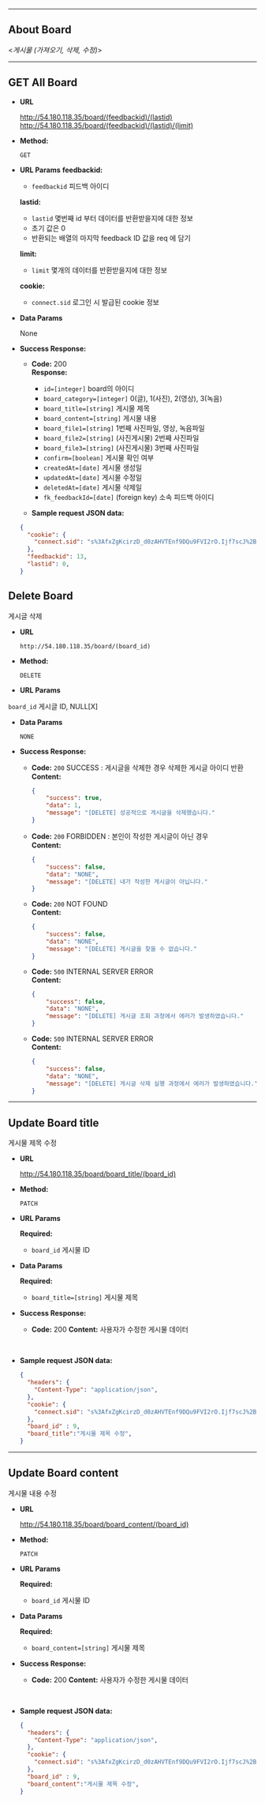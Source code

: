 ----
## About Board
  <_게시물 (가져오기, 삭제, 수정)_>



----
**GET All Board**
----

* **URL**

  http://54.180.118.35/board/(feedbackid)/(lastid)
  http://54.180.118.35/board/(feedbackid)/(lastid)/(limit)

* **Method:**

  `GET`
  
*  **URL Params**
    **feedbackid:**
    * `feedbackid` 피드백 아이디


    **lastid:**
    * `lastid` 몇번째 id 부터 데이터를 반환받을지에 대한 정보
    *  초기 값은 0
    *  반환되는 배열의 마지막 feedback ID 값을 req 에 담기

    **limit:**
    * `limit` 몇개의 데이터를 반환받을지에 대한 정보

    **cookie:**
    * `connect.sid` 로그인 시 발급된 cookie 정보

    

* **Data Params**
  
  None

* **Success Response:**
  <!--삭제 성공 시 http code 뭐할지?-->
  * **Code:** 200 <br />
    **Response:**
    * `id=[integer]` board의 아이디
    * `board_category=[integer]` 0(글), 1(사진), 2(영상), 3(녹음)
    * `board_title=[string]` 게시물 제목
    * `board_content=[string]` 게시물 내용
    * `board_file1=[string]` 1번째 사진파일, 영상, 녹음파일
    * `board_file2=[string]` (사진게시물) 2번째 사진파일
    * `board_file3=[string]` (사진게시물) 3번째 사진파일
    * `confirm=[boolean]` 게시물 확인 여부
    * `createdAt=[date]` 게시물 생성일
    * `updatedAt=[date]` 게시물 수정일
    * `deletedAt=[date]` 게시물 삭제일
    * `fk_feedbackId=[date]` (foreign key) 소속 피드백 아이디
      <br/>

  * **Sample request JSON data:**
  ```json
  {
    "cookie": {
      "connect.sid": "s%3AfxZgKcirzD_d0zAHVTEnf9DQu9FVI2rO.Ijf7scJ%2Buj6YtprVUB6Vcuf1QVNXDIR64MP43366CaQ",
    },
    "feedbackid": 13,
    "lastid": 0,
  }
  ```



**Delete Board**
----
게시글 삭제

* **URL**

  `http://54.180.118.35/board/(board_id)`

* **Method:**

  `DELETE`
  
*  **URL Params**

  `board_id` 게시글 ID, NULL[X]

* **Data Params**

  `NONE`

* **Success Response:**

  * **Code:** `200` SUCCESS : 게시글을 삭제한 경우 삭제한 게시글 아이디 반환 <br>
    **Content:** 
    ```json
    {
        "success": true,
        "data": 1,
        "message": "[DELETE] 성공적으로 게시글을 삭제했습니다."
    }
    ```

  * **Code:** `200` FORBIDDEN : 본인이 작성한 게시글이 아닌 경우<br>
    **Content:**
    ```json
    {
        "success": false,
        "data": "NONE",
        "message": "[DELETE] 내가 작성한 게시글이 아닙니다."
    }
    ```

  * **Code:** `200` NOT FOUND <br>
    **Content:** 
    ```json
    {
        "success": false,
        "data": "NONE",
        "message": "[DELETE] 게시글을 찾을 수 없습니다."
    }
    ```

  * **Code:** `500` INTERNAL SERVER ERROR <br>
    **Content:** 
    ```json
    {
        "success": false,
        "data": "NONE",
        "message": "[DELETE] 게시글 조회 과정에서 에러가 발생하였습니다."
    }
    ```

  * **Code:** `500` INTERNAL SERVER ERROR <br>
    **Content:** 
    ```json
    {
        "success": false,
        "data": "NONE",
        "message": "[DELETE] 게시글 삭제 실행 과정에서 에러가 발생하였습니다."
    }
    ```


----
**Update Board title**
----
게시물 제목 수정

* **URL**

  http://54.180.118.35/board/board_title/(board_id)

* **Method:**

  `PATCH`
  
*  **URL Params**

   **Required:**
 
    * `board_id` 게시물 ID

* **Data Params**

    **Required:**
 
    * `board_title=[string]` 게시물 제목

    <!--필요한 form field 명시 + 설명-->


* **Success Response:**

  * **Code:** 200 
    **Content:** 사용자가 수정한 게시물 데이터
 <br />

* **Sample request JSON data:**
  ```json
  {
    "headers": {
      "Content-Type": "application/json",
    },
    "cookie": {
      "connect.sid": "s%3AfxZgKcirzD_d0zAHVTEnf9DQu9FVI2rO.Ijf7scJ%2Buj6YtprVUB6Vcuf1QVNXDIR64MP43366CaQ",
    },
    "board_id" : 9,
    "board_title":"게시물 제목 수정",
  }
  ```



----
**Update Board content**
----
게시물 내용 수정

* **URL**

  http://54.180.118.35/board/board_content/(board_id)

* **Method:**

  `PATCH`
  
*  **URL Params**

   **Required:**
 
    * `board_id` 게시물 ID

* **Data Params**

    **Required:**
 
    * `board_content=[string]` 게시물 제목

    <!--필요한 form field 명시 + 설명-->


* **Success Response:**

  * **Code:** 200 
    **Content:** 사용자가 수정한 게시물 데이터
 <br />

* **Sample request JSON data:**
  ```json
  {
    "headers": {
      "Content-Type": "application/json",
    },
    "cookie": {
      "connect.sid": "s%3AfxZgKcirzD_d0zAHVTEnf9DQu9FVI2rO.Ijf7scJ%2Buj6YtprVUB6Vcuf1QVNXDIR64MP43366CaQ",
    },
    "board_id" : 9,
    "board_content":"게시물 제목 수정",
  }
  ```
